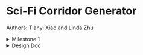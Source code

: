 # Sci-Fi Corridor Generator
Authors: Tianyi Xiao and Linda Zhu

<details>
  <summary> Milestone 1 </summary>
The main highlight of our project is to generate a corridor scene solely based on an input curve, and the user can customize/ edit the curve nodes to update the map dynamically. So our first task was to tackle the gridification of a 3D curve and project that into a 2D map. 
  - Figure out where the convex and concave corners are on the map to apply appropriate corner geometry (Houdini - Linda).
  - Link Houdini asset output to a Unity scene using the plugin Houdini Engine for Unity (Unity - Linda).
  - Figure out where to place the walls, ceiling tiles and floor tiles (start off with some default prefabs) (Houdini + Unity - Linda).
</details>

<details>
  <summary> Design Doc </summary>

### Introduction
- We are interested in creating a procedural generator of Sci-Fi game levels to assist artists with faster authoring of stylized scenes.
- We want to utilize various procedural graphics knowledge we learned from this class, e.g. shape grammars, and explore integrating popular 3D tools into one content authoring workflow.

### Goals
- Create a corridor system as a game level map that connects interior spaces given an input curve.
- The level assets such as panels, doors and decorations will be created in a procedural way using Houdini and then ported into Unity. 
- Assemble the final sci-fi level scene in Unity.
- Stretch goal: make the scene interactable with the player.

### Inspiration/reference:
- Inspired by many popular Sci-Fi movies and games, such as Cyberpunk 2077, Halo and Blade Runner, we want to implement a Sci-Fi style level.

![](img/cyberpunk2077.webp) | [Cyberpunk 2077 Art Style](https://www.engadget.com/cyberpunk-2077-review-170013962.html)
---|---
![](/img/halo.jpg) | [Halo 4 Environment Art](https://polycount.com/discussion/159954/the-environment-art-of-halo-4)
![](/img/bladeRunner.jpg) | [Blade Runner Environment Art](https://polycount.com/discussion/193588/blade-runner-2049-memory-lab-environment-art-dump)
![](/img/circuit.png) | [Sci-Fi Circuit Board](https://youtu.be/X7T1NMm5fXw?si=8gHXMNfyAoAtDx7M)
![](/img/scifiLevel.png) | [Sci-Fi Scene in Unreal Engine](https://cubebrush.co/blog/the-making-of-a-sci-fi-corridor-ue4-scene-breakdown)

### Specification:
- Generate the basic structures (corridor map, walls, floor and ceilling) of a game level in Houdini. Integrate these assets into Unity scene.
- Create objects (box, chair, etc.) procedurally for level decoration.
- Create textures for scenes.
- Paint/Populate our levels with textures and objects procedurally.
- Implement some render features to for better visual effect, such as SSAO.
- Make the level interactable.

### Techniques:

- Houdini VEX scripting and node networks.
- Procedural modelling using shape grammars and possibly L-systems.

- Will rely heavily on the references below:
  - We found a helpful [tutorial](https://www.sidefx.com/tutorials/sci-fi-level-builder/), which we believe could be good guidance for us.
  - This article talks about procedural modelling of a [sci-fi cylinder tunnel](https://polycount.com/discussion/101306/breakdown-of-scifi-cylinder-tunnel).
  - [Similar sci-fi scene assembled in UE4](https://cubebrush.co/blog/the-making-of-a-sci-fi-corridor-ue4-scene-breakdown)

### Design:
Orange cells are Houdini stages, green cells are Substance Designer/Painter stages and the blue cell is in Unity. We didn't include the stretch goals in the chart, except the procedural modelling of decoration objects, because we want to ensure the completion of the main project.

![](/img/Design%20Doc%20Diagram%20.jpg)

### Timeline:

- Week 1 (milestone 1):
  - Build a corridor map given an input curve that connects grids when the curve overlaps (Houdini - Tianyi). 
  - Figure out where the convex and concave corners are on the map to apply appropriate corner geometry (Houdini - Linda).
  - Link Houdini asset output to a Unity scene using the plugin Houdini Engine for Unity (Unity - Linda).

- Week 2:
  - Figure out where to place the walls, ceiling tiles and floor tiles (start off with some default prefabs) (Houdini + Unity - Linda).
  - Start digital assets generation using procedural modelling: doors and wall panels (Houdini - Tianyi).
  - Populate the scene with realistic lighting and other shading effects (Unity - Tianyi). 

- Week 3 (milestone 2):
  - Collect/ Create more textures (Online + Substance Designer - Tianyi).
  - Instead of using the same wall/floor/ceiling tiles everywhere, place procedurally generated digital assets with different sizes in the scene (Houdini - Linda).
  - Create more props and room objects, e.g. toolbox, machine, etc., for the scene (Houdini - Linda). 

- Week 4 (final):
  - Figure out where to procedurally place the props in the scene, e.g. around the corner or at the end of the corridor (Houdini - Linda). 
  - Decorate the scene by placing props and add other post-processing effects (Unity - Tianyi).
  - Do more testing and fix bugs (Both).
  - Create final renders to showcase and complete README (Both).

</details>